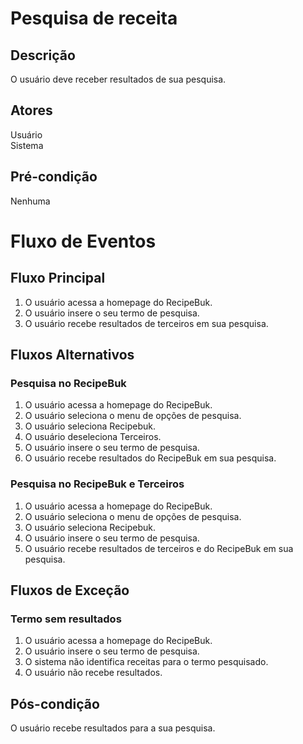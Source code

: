 # Pesquisa de receita

## Descrição
O usuário deve receber resultados de sua pesquisa.

## Atores
Usuário</br>
Sistema

## Pré-condição
Nenhuma

# Fluxo de Eventos
## Fluxo Principal
1. O usuário acessa a homepage do RecipeBuk.
2. O usuário insere o seu termo de pesquisa.
3. O usuário recebe resultados de terceiros em sua pesquisa.

## Fluxos Alternativos
### Pesquisa no RecipeBuk
1. O usuário acessa a homepage do RecipeBuk.
2. O usuário seleciona o menu de opções de pesquisa.
3. O usuário seleciona Recipebuk.
4. O usuário deseleciona Terceiros.
5. O usuário insere o seu termo de pesquisa.
6. O usuário recebe resultados do RecipeBuk em sua pesquisa.

### Pesquisa no RecipeBuk e Terceiros
1. O usuário acessa a homepage do RecipeBuk.
2. O usuário seleciona o menu de opções de pesquisa.
3. O usuário seleciona Recipebuk.
4. O usuário insere o seu termo de pesquisa.
5. O usuário recebe resultados de terceiros e do RecipeBuk em sua pesquisa.

## Fluxos de Exceção
### Termo sem resultados
1. O usuário acessa a homepage do RecipeBuk.
2. O usuário insere o seu termo de pesquisa.
3. O sistema não identifica receitas para o termo pesquisado.
4. O usuário não recebe resultados.

## Pós-condição
O usuário recebe resultados para a sua pesquisa.